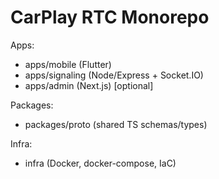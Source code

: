 # CarPlay RTC Monorepo

Apps:
- apps/mobile (Flutter)
- apps/signaling (Node/Express + Socket.IO)
- apps/admin (Next.js) [optional]

Packages:
- packages/proto (shared TS schemas/types)

Infra:
- infra (Docker, docker-compose, IaC)
